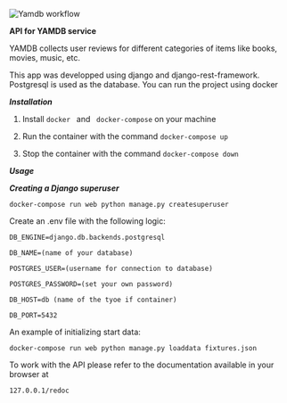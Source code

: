 ![Yamdb workflow](https://github.com/selectcoma/yamdb_final/actions/workflows/yamdb_workflow/badge.svg)

**API for YAMDB service**

YAMDB collects user reviews for different  categories of items like books, movies, music, etc.

This app was developped using django and django-rest-framework. Postgresql is used as the database. You can run the project using docker

**_Installation_**
1. Install `docker ` and ` docker-compose` on your machine


2. Run the container with the command
`docker-compose up`
   

3. Stop the container with the command
`docker-compose down`
   
**_Usage_**

***Creating a Django superuser***

`docker-compose run web python manage.py createsuperuser`

Create an .env file with the following logic:

`DB_ENGINE=django.db.backends.postgresql`

`DB_NAME=(name of your database)`

`POSTGRES_USER=(username for connection to database)`

`POSTGRES_PASSWORD=(set your own password)`

`DB_HOST=db (name of the tyoe if container)`

`DB_PORT=5432`

An example of initializing start data:

`docker-compose run web python manage.py loaddata fixtures.json`

To work with the API please refer to the documentation available in your browser at

`127.0.0.1/redoc`


